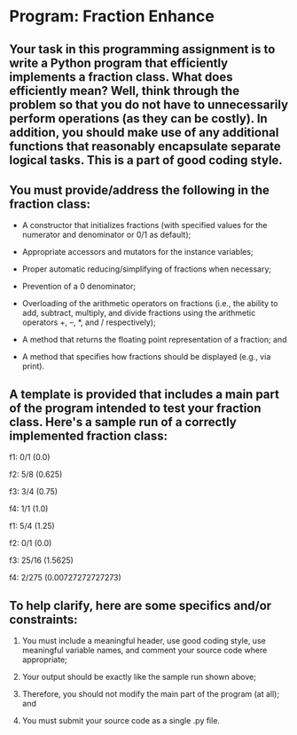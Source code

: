 # Program: Fraction Enhance

## Your task in this programming assignment is to write a Python program that efficiently implements a fraction class. What does efficiently mean? Well, think through the problem so that you do not have to unnecessarily perform operations (as they can be costly). In addition, you should make use of any additional functions that reasonably encapsulate separate logical tasks. This is a part of good coding style.

## You must provide/address the following in the fraction class:

- A constructor that initializes fractions (with specified values for the numerator and denominator
or 0/1 as default);

- Appropriate accessors and mutators for the instance variables;

- Proper automatic reducing/simplifying of fractions when necessary;

- Prevention of a 0 denominator;

- Overloading of the arithmetic operators on fractions (i.e., the ability to add, subtract, multiply,
and divide fractions using the arithmetic operators +, –, *, and / respectively);

- A method that returns the floating point representation of a fraction; and

- A method that specifies how fractions should be displayed (e.g., via print).

## A template is provided that includes a main part of the program intended to test your fraction class. Here's a sample run of a correctly implemented fraction class:

f1: 0/1 (0.0)

f2: 5/8 (0.625)

f3: 3/4 (0.75)

f4: 1/1 (1.0)

f1: 5/4 (1.25)

f2: 0/1 (0.0)

f3: 25/16 (1.5625)

f4: 2/275 (0.00727272727273)

## To help clarify, here are some specifics and/or constraints:

1. You must include a meaningful header, use good coding style, use meaningful variable names,
and comment your source code where appropriate;

2. Your output should be exactly like the sample run shown above;

3. Therefore, you should not modify the main part of the program (at all); and

4. You must submit your source code as a single .py file.

